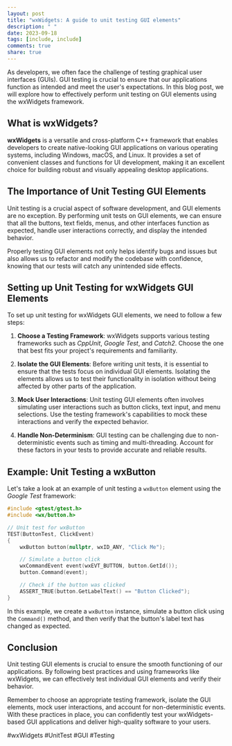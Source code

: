 ```yaml
---
layout: post
title: "wxWidgets: A guide to unit testing GUI elements"
description: " "
date: 2023-09-18
tags: [include, include]
comments: true
share: true
---
```


As developers, we often face the challenge of testing graphical user interfaces (GUIs). GUI testing is crucial to ensure that our applications function as intended and meet the user's expectations. In this blog post, we will explore how to effectively perform unit testing on GUI elements using the wxWidgets framework.

## What is wxWidgets?

**wxWidgets** is a versatile and cross-platform C++ framework that enables developers to create native-looking GUI applications on various operating systems, including Windows, macOS, and Linux. It provides a set of convenient classes and functions for UI development, making it an excellent choice for building robust and visually appealing desktop applications.

## The Importance of Unit Testing GUI Elements

Unit testing is a crucial aspect of software development, and GUI elements are no exception. By performing unit tests on GUI elements, we can ensure that all the buttons, text fields, menus, and other interfaces function as expected, handle user interactions correctly, and display the intended behavior.

Properly testing GUI elements not only helps identify bugs and issues but also allows us to refactor and modify the codebase with confidence, knowing that our tests will catch any unintended side effects.

## Setting up Unit Testing for wxWidgets GUI Elements

To set up unit testing for wxWidgets GUI elements, we need to follow a few steps:

1. **Choose a Testing Framework**: wxWidgets supports various testing frameworks such as *CppUnit*, *Google Test*, and *Catch2*. Choose the one that best fits your project's requirements and familiarity.

2. **Isolate the GUI Elements**: Before writing unit tests, it is essential to ensure that the tests focus on individual GUI elements. Isolating the elements allows us to test their functionality in isolation without being affected by other parts of the application.

3. **Mock User Interactions**: Unit testing GUI elements often involves simulating user interactions such as button clicks, text input, and menu selections. Use the testing framework's capabilities to mock these interactions and verify the expected behavior.

4. **Handle Non-Determinism**: GUI testing can be challenging due to non-deterministic events such as timing and multi-threading. Account for these factors in your tests to provide accurate and reliable results.

## Example: Unit Testing a wxButton

Let's take a look at an example of unit testing a `wxButton` element using the *Google Test* framework:

```cpp
#include <gtest/gtest.h>
#include <wx/button.h>

// Unit test for wxButton
TEST(ButtonTest, ClickEvent)
{
    wxButton button(nullptr, wxID_ANY, "Click Me");

    // Simulate a button click
    wxCommandEvent event(wxEVT_BUTTON, button.GetId());
    button.Command(event);

    // Check if the button was clicked
    ASSERT_TRUE(button.GetLabelText() == "Button Clicked");
}
```

In this example, we create a `wxButton` instance, simulate a button click using the `Command()` method, and then verify that the button's label text has changed as expected.

## Conclusion

Unit testing GUI elements is crucial to ensure the smooth functioning of our applications. By following best practices and using frameworks like wxWidgets, we can effectively test individual GUI elements and verify their behavior.

Remember to choose an appropriate testing framework, isolate the GUI elements, mock user interactions, and account for non-deterministic events. With these practices in place, you can confidently test your wxWidgets-based GUI applications and deliver high-quality software to your users. 

#wxWidgets #UnitTest #GUI #Testing